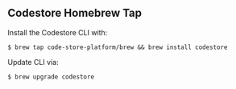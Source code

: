 Codestore Homebrew Tap
-------------------

Install the Codestore CLI with:

    $ brew tap code-store-platform/brew && brew install codestore  

Update CLI via:

    $ brew upgrade codestore  
